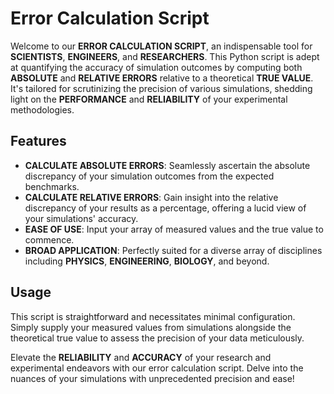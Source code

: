 # Error Calculation Script

Welcome to our **ERROR CALCULATION SCRIPT**, an indispensable tool for **SCIENTISTS**, **ENGINEERS**, and **RESEARCHERS**. This Python script is adept at quantifying the accuracy of simulation outcomes by computing both **ABSOLUTE** and **RELATIVE ERRORS** relative to a theoretical **TRUE VALUE**. It's tailored for scrutinizing the precision of various simulations, shedding light on the **PERFORMANCE** and **RELIABILITY** of your experimental methodologies.

## Features

- **CALCULATE ABSOLUTE ERRORS**: Seamlessly ascertain the absolute discrepancy of your simulation outcomes from the expected benchmarks.
- **CALCULATE RELATIVE ERRORS**: Gain insight into the relative discrepancy of your results as a percentage, offering a lucid view of your simulations' accuracy.
- **EASE OF USE**: Input your array of measured values and the true value to commence.
- **BROAD APPLICATION**: Perfectly suited for a diverse array of disciplines including **PHYSICS**, **ENGINEERING**, **BIOLOGY**, and beyond.

## Usage

This script is straightforward and necessitates minimal configuration. Simply supply your measured values from simulations alongside the theoretical true value to assess the precision of your data meticulously.

Elevate the **RELIABILITY** and **ACCURACY** of your research and experimental endeavors with our error calculation script. Delve into the nuances of your simulations with unprecedented precision and ease!

